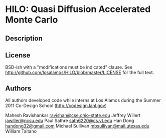 HILO: Quasi Diffusion Accelerated Monte Carlo
===========

Description
-----------

License
-------

BSD-ish with a "modifications must be indicated" clause.  See
<http://github.com/losalamos/HILO/blob/master/LICENSE> for the full
text.


Authors
-------

All authors developed code while interns at Los Alamos during the Summer 2011 Co-Design School (http://codesign.lanl.gov)

Mahesh Ravishankar ravishan@cse.ohio-state.edu
Jeffrey Willert jawiller@ncsu.edu
Paul Sathre sath6220@cs.vt.edu
Han Dong handong32@gmail.com
Michael Sullivan mbsullivan@mail.utexas.edu
William Taitano
